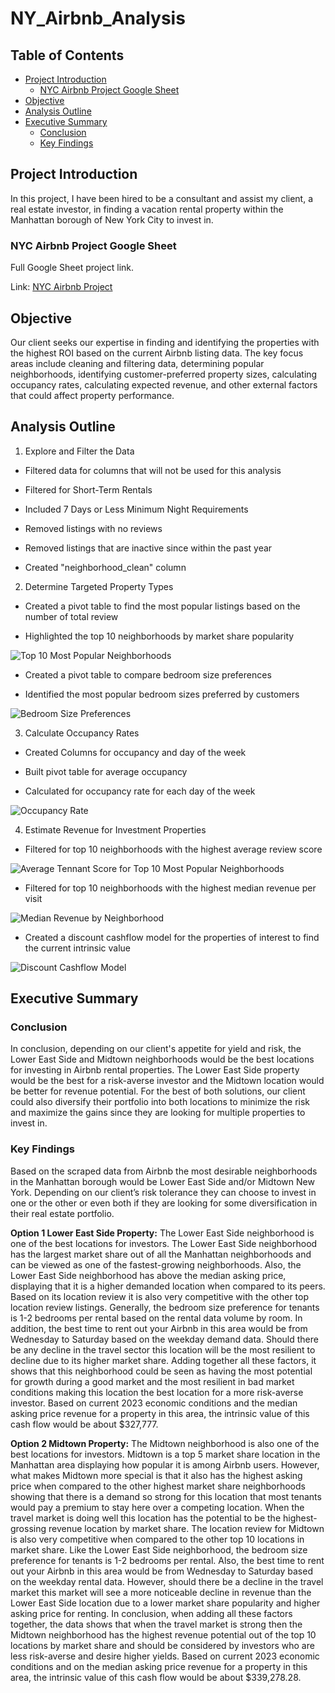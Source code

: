 # NY_Airbnb_Analysis

## Table of Contents

- [Project Introduction](#project-introduction)
    - [NYC Airbnb Project Google Sheet ](#nyc-airbnb-project-google-sheet)
- [Objective](#objective)
- [Analysis Outline](#analysis-outline)
- [Executive Summary](#executive-summary)
    - [Conclusion](#conclusion)
    - [Key Findings](#key-findings)

## Project Introduction

In this project, I have been hired to be a consultant and assist my client, a real estate investor, in finding a vacation rental property within the Manhattan borough of New York City to invest in. 

### NYC Airbnb Project Google Sheet 
Full Google Sheet project link.

Link: [NYC Airbnb Project](https://docs.google.com/spreadsheets/d/1Chxvi7KDljdAGcoDFA8jMwv8xXIff41DNOTWdUam3nM/edit?usp=sharing)

## Objective

Our client seeks our expertise in finding and identifying the properties with the highest ROI based on the current Airbnb listing data. The key focus areas include cleaning and filtering data, determining popular neighborhoods, identifying customer-preferred property sizes, calculating occupancy rates, calculating expected revenue, and other external factors that could affect property performance.

## Analysis Outline

1. Explore and Filter the Data

- Filtered data for columns that will not be used for this analysis

- Filtered for Short-Term Rentals

- Included 7 Days or Less Minimum Night Requirements

- Removed listings with no reviews 

- Removed listings that are inactive since within the past year

- Created "neighborhood_clean" column

2. Determine Targeted Property Types


- Created a pivot table to find the most popular listings based on the number of total review

- Highlighted the top 10 neighborhoods by market share popularity

![Top 10 Most Popular Neighborhoods](https://github.com/jasondo-da/NY_Airbnb_Analysis/assets/138195365/562899ed-856b-4c12-8267-8f1e6c8b6022)

- Created a pivot table to compare bedroom size preferences

- Identified the most popular bedroom sizes preferred by customers

![Bedroom Size Preferences](https://github.com/jasondo-da/NY_Airbnb_Analysis/assets/138195365/5c251af8-d110-4d53-8fb8-747733576bc9)


3. Calculate Occupancy Rates

- Created Columns for occupancy and day of the week

- Built pivot table for average occupancy

- Calculated for occupancy rate for each day of the week

![Occupancy Rate](https://github.com/jasondo-da/NY_Airbnb_Analysis/assets/138195365/174f76f8-b015-4003-a1f8-f3d3256681e1)


4. Estimate Revenue for Investment Properties

- Filtered for top 10 neighborhoods with the highest average review score

![Average Tennant Score for Top 10 Most Popular Neighborhoods](https://github.com/jasondo-da/NY_Airbnb_Analysis/assets/138195365/294e5110-3a03-4fb7-a38e-86bdfa22208b)

- Filtered for top 10 neighborhoods with the highest median revenue per visit

![Median Revenue by Neighborhood](https://github.com/jasondo-da/NY_Airbnb_Analysis/assets/138195365/8d1f9f0d-4460-4abd-aea8-309d1ccffe0c)

- Created a discount cashflow model for the properties of interest to find the current intrinsic value

![Discount Cashflow Model](https://github.com/jasondo-da/NY_Airbnb_Analysis/assets/138195365/e7d39d5c-a666-458d-826e-f3de84341140)


## Executive Summary

### Conclusion

In conclusion, depending on our client's appetite for yield and risk, the Lower East Side and Midtown neighborhoods would be the best locations for investing in Airbnb rental properties. The Lower East Side property would be the best for a risk-averse investor and the Midtown location would be better for revenue potential. For the best of both solutions, our client could also diversify their portfolio into both locations to minimize the risk and maximize the gains since they are looking for multiple properties to invest in.

### Key Findings

Based on the scraped data from Airbnb the most desirable neighborhoods in the Manhattan borough would be Lower East Side and/or Midtown New York. Depending on our client’s risk tolerance they can choose to invest in one or the other or even both if they are looking for some diversification in their real estate portfolio.

**Option 1 Lower East Side Property:** The Lower East Side neighborhood is one of the best locations for investors. The Lower East Side neighborhood has the largest market share out of all the Manhattan neighborhoods and can be viewed as one of the fastest-growing neighborhoods. Also, the Lower East Side neighborhood has above the median asking price, displaying that it is a higher demanded location when compared to its peers. Based on its location review it is also very competitive with the other top location review listings. Generally, the bedroom size preference for tenants is 1-2 bedrooms per rental based on the rental data volume by room. In addition, the best time to rent out your Airbnb in this area would be from Wednesday to Saturday based on the weekday demand data. Should there be any decline in the travel sector this location will be the most resilient to decline due to its higher market share. Adding together all these factors, it shows that this neighborhood could be seen as having the most potential for growth during a good market and the most resilient in bad market conditions making this location the best location for a more risk-averse investor. Based on current 2023 economic conditions and the median asking price revenue for a property in this area, the intrinsic value of this cash flow would be about $327,777.

**Option 2 Midtown Property:** The Midtown neighborhood is also one of the best locations for investors. Midtown is a top 5 market share location in the Manhattan area displaying how popular it is among Airbnb users. However, what makes Midtown more special is that it also has the highest asking price when compared to the other highest market share neighborhoods showing that there is a demand so strong for this location that most tenants would pay a premium to stay here over a competing location. When the travel market is doing well this location has the potential to be the highest-grossing revenue location by market share.  The location review for Midtown is also very competitive when compared to the other top 10 locations in market share. Like the Lower East Side neighborhood, the bedroom size preference for tenants is 1-2 bedrooms per rental. Also, the best time to rent out your Airbnb in this area would be from Wednesday to Saturday based on the weekday rental data. However, should there be a decline in the travel market this market will see a more noticeable decline in revenue than the Lower East Side location due to a lower market share popularity and higher asking price for renting. In conclusion, when adding all these factors together, the data shows that when the travel market is strong then the Midtown neighborhood has the highest revenue potential out of the top 10 locations by market share and should be considered by investors who are less risk-averse and desire higher yields. Based on current 2023 economic conditions and on the median asking price revenue for a property in this area, the intrinsic value of this cash flow would be about $339,278.28.

